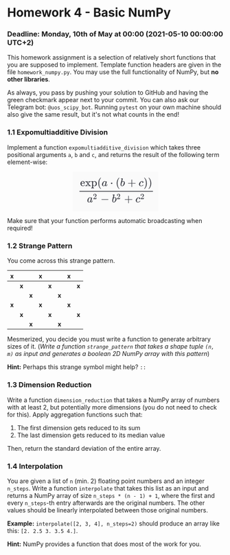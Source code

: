 # Homework 4 - Basic NumPy

### Deadline: Monday, 10th of May at 00:00 (2021-05-10 00:00:00 UTC+2)

This homework assignment is a selection of relatively short functions that you are supposed to implement. Template function headers are given in the file `homework_numpy.py`. You may use the full functionality of NumPy, but **no other libraries**.

As always, you pass by pushing your solution to GitHub and having the green checkmark appear next to your commit. You can also ask our Telegram bot: `@uos_scipy_bot`. Running `pytest` on your own machine should also give the same result, but it's not what counts in the end!

### 1.1 Expomultiadditive Division

Implement a function `expomultiadditive_division` which takes three positional arguments `a`, `b` and `c`, and returns the result of the following term element-wise:

<p align="center">
    <img src="formula.png" width="200" align="center">
</p>

Make sure that your function performs automatic broadcasting when required!

### 1.2 Strange Pattern

You come across this strange pattern.

| x |   |   | x |   |   | x |   |
|---|---|---|---|---|---|---|---|
|   | **x** |   |   | **x** |   |   | **x** |
|   |   | **x** |   |   | **x** |   |   |
| **x** |   |   | **x** |   |   | **x** |   |
|   | **x** |   |   | **x** |   |   | **x** |
|   |   | **x** |   |   | **x** |   |   |

Mesmerized, you decide you must write a function to generate arbitrary sizes of it. (*Write a function `strange_pattern` that takes a shape tuple `(n, m)` as input and generates a boolean 2D NumPy array with this pattern*)

**Hint:** Perhaps this strange symbol might help? `::`

### 1.3 Dimension Reduction

Write a function `dimension_reduction` that takes a NumPy array of numbers with at least 2, but potentially more dimensions (you do not need to check for this). Apply aggregation functions such that:

1. The first dimension gets reduced to its sum
2. The last dimension gets reduced to its median value

Then, return the standard deviation of the entire array.

### 1.4 Interpolation

You are given a list of `n` (min. 2) floating point numbers and an integer `n_steps`. Write a function `interpolate` that takes this list as an input and returns a NumPy array of size `n_steps * (n - 1) + 1`, where the first and every `n_steps`-th entry afterwards are the original numbers. The other values should be linearly interpolated between those original numbers.

**Example:** `interpolate([2, 3, 4], n_steps=2)` should produce an array like this: `[2. 2.5 3. 3.5 4.]`.

**Hint:** NumPy provides a function that does most of the work for you.
